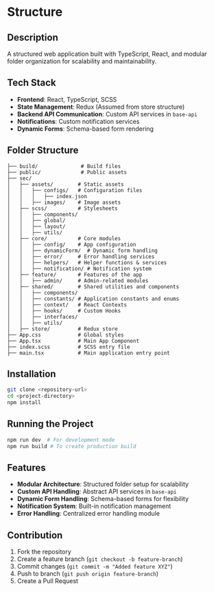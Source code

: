 # Structure

## Description
A structured web application built with TypeScript, React, and modular folder organization for scalability and maintainability.

## Tech Stack
- **Frontend**: React, TypeScript, SCSS
- **State Management**: Redux (Assumed from store structure)
- **Backend API Communication**: Custom API services in `base-api`
- **Notifications**: Custom notification services
- **Dynamic Forms**: Schema-based form rendering

## Folder Structure
```
├── build/              # Build files
├── public/             # Public assets
├── sec/
│   ├── assets/        # Static assets
│   │   ├── configs/   # Configuration files
│   │   │   ├── index.json
│   │   ├── images/    # Image assets
│   ├── scss/          # Stylesheets
│   │   ├── components/
│   │   ├── global/
│   │   ├── layout/
│   │   ├── utils/
│   ├── core/          # Core modules
│   │   ├── config/    # App configuration
│   │   ├── dynamicForm/  # Dynamic form handling
│   │   ├── error/     # Error handling services
│   │   ├── helpers/   # Helper functions & services
│   │   ├── notification/ # Notification system
│   ├── feature/       # Features of the app
│   │   ├── admin/     # Admin-related modules
│   ├── shared/        # Shared utilities and components
│   │   ├── components/
│   │   ├── constants/ # Application constants and enums
│   │   ├── context/   # React Contexts
│   │   ├── hooks/     # Custom Hooks
│   │   ├── interfaces/
│   │   ├── utils/
│   ├── store/         # Redux store
├── App.css            # Global styles
├── App.tsx            # Main App Component
├── index.scss         # SCSS entry file
├── main.tsx           # Main application entry point
```

## Installation
```sh
git clone <repository-url>
cd <project-directory>
npm install
```

## Running the Project
```sh
npm run dev  # For development mode
npm run build # To create production build
```

## Features
- **Modular Architecture**: Structured folder setup for scalability
- **Custom API Handling**: Abstract API services in `base-api`
- **Dynamic Form Handling**: Schema-based forms for flexibility
- **Notification System**: Built-in notification management
- **Error Handling**: Centralized error handling module

## Contribution
1. Fork the repository
2. Create a feature branch (`git checkout -b feature-branch`)
3. Commit changes (`git commit -m "Added feature XYZ"`)
4. Push to branch (`git push origin feature-branch`)
5. Create a Pull Request

